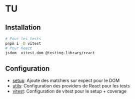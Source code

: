 # TU

## Installation

```bash
# Pour les tests
pnpm i -D vitest
# Pour React
jsdom  vitest-dom @testing-library/react
```

## Configuration

- [setup](/src/tests/setup.ts): Ajoute des matchers sur expect pour le DOM
- [utils](/src/tests/utils.tsx): Configuration des providers de React pour les tests
- [vitest](/vitest.config.ts): Configuration de vitest pour le setup + coverage
